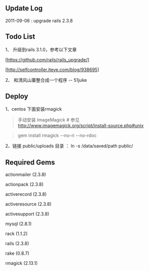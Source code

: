 ## Update Log

2011-09-06 : upgrade rails 2.3.8

## Todo List

1、 升级到rails 3.1.0，参考以下文章

[https://github.com/rails/rails_upgrade/]

[http://selfcontroller.iteye.com/blog/938695]

2、 和清风山寨整合成一个程序 -- 51juke

## Deploy

1、centos 下面安装rmagick

> 手动安装 ImageMagick # 参见 http://www.imagemagick.org/script/install-source.php#unix

> gem install rmagick --no-ri --no-rdoc

2、链接 public/uploads 目录  ： ln -s /data/saved/path public/

## Required Gems

actionmailer (2.3.8)

actionpack (2.3.8)

activerecord (2.3.8)

activeresource (2.3.8)

activesupport (2.3.8)

mysql (2.8.1)

rack (1.1.2)

rails (2.3.8)

rake (0.8.7)

rmagick (2.13.1)
